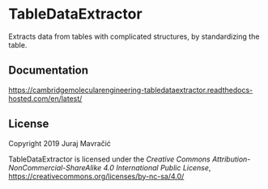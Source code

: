 # TableDataExtractor
Extracts data from tables with complicated structures, by standardizing the table.

## Documentation
https://cambridgemolecularengineering-tabledataextractor.readthedocs-hosted.com/en/latest/

## License
Copyright 2019 Juraj Mavračić

TableDataExtractor is licensed under the *Creative Commons Attribution-NonCommercial-ShareAlike 4.0 International Public License*, https://creativecommons.org/licenses/by-nc-sa/4.0/

